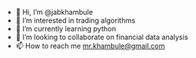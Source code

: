 - 👋 Hi, I’m @jabkhambule
- 👀 I’m interested in trading algorithms
- 🌱 I’m currently learning python
- 💞️ I’m looking to collaborate on financial data analysis
- 📫 How to reach me mr.khambule@gmail.com

<!---
jabkhambule/jabkhambule is a ✨ special ✨ repository because its `README.md` (this file) appears on your GitHub profile.
You can click the Preview link to take a look at your changes.
--->
